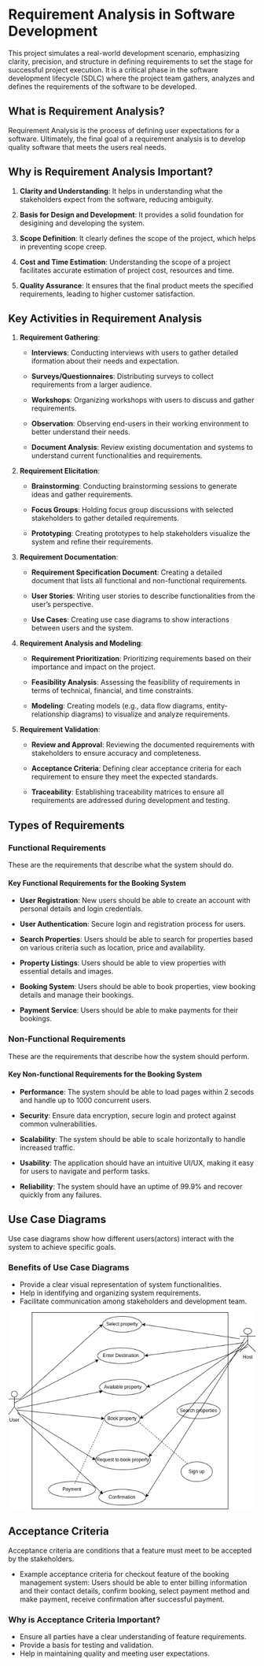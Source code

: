 # Requirement Analysis in Software Development

This project simulates a real-world development scenario, emphasizing clarity, precision, and structure in defining requirements to set the stage for successful project execution. It is a critical phase in the software development lifecycle (SDLC) where the project team gathers, analyzes and defines the requirements of the software to be developed.

## What is Requirement Analysis?

Requirement Analysis is the process of defining user expectations for a software. Ultimately, the final goal of a requirement analysis is to develop quality software that meets the users real needs.

## Why is Requirement Analysis Important?

1. **Clarity and Understanding**: It helps in understanding what the stakeholders expect from the software, reducing ambiguity.

2. **Basis for Design and Development**: It provides a solid foundation for desigining and developing the system.

3. **Scope Definition**: It clearly defines the scope of the project, which helps in preventing scope creep.

4. **Cost and Time Estimation**: Understanding the scope of a project facilitates accurate estimation of project cost, resources and time.

5. **Quality Assurance**: It ensures that the final product meets the specified requirements, leading to higher customer satisfaction.

## Key Activities in Requirement Analysis

1. **Requirement Gathering**:

   - **Interviews**: Conducting interviews with users to gather detailed iformation about their needs and expectation.

   - **Surveys/Questionnaires**: Distributing surveys to collect requirements from a larger audience.

   - **Workshops**: Organizing workshops with users to discuss and gather requirements.

   - **Observation**: Observing end-users in their working environment to better understand their needs.

   - **Document Analysis**: Review existing documentation and systems to understand current functionalities and requirements.

2. **Requirement Elicitation**:

   - **Brainstorming**: Conducting brainstorming sessions to generate ideas and gather requirements.

   - **Focus Groups**: Holding focus group discussions with selected stakeholders to gather detailed requirements.

   - **Prototyping**: Creating prototypes to help stakeholders visualize the system and refine their requirements.

3. **Requirement Documentation**:

   - **Requirement Specification Document**: Creating a detailed document that lists all functional and non-functional requirements.

   - **User Stories**: Writing user stories to describe functionalities from the user’s perspective.

   - **Use Cases**: Creating use case diagrams to show interactions between users and the system.

4. **Requirement Analysis and Modeling**:

   - **Requirement Prioritization**: Prioritizing requirements based on their importance and impact on the project.

   - **Feasibility Analysis**: Assessing the feasibility of requirements in terms of technical, financial, and time constraints.

   - **Modeling**: Creating models (e.g., data flow diagrams, entity-relationship diagrams) to visualize and analyze requirements.

5. **Requirement Validation**:

   - **Review and Approval**: Reviewing the documented requirements with stakeholders to ensure accuracy and completeness.

   - **Acceptance Criteria**: Defining clear acceptance criteria for each requirement to ensure they meet the expected standards.

   - **Traceability**: Establishing traceability matrices to ensure all requirements are addressed during development and testing.

## Types of Requirements

### Functional Requirements

These are the requirements that describe what the system should do.

#### Key Functional Requirements for the Booking System

- **User Registration**: New users should be able to create an account with personal details and login credentials.

- **User Authentication**: Secure login and registration process for users.

- **Search Properties**: Users should be able to search for properties based on various criteria such as location, price and availability.

- **Property Listings**: Users should be able to view properties with essential details and images.

- **Booking System**: Users should be able to book properties, view booking details and manage their bookings.

- **Payment Service**: Users should be able to make payments for their bookings.

### Non-Functional Requirements

These are the requirements that describe how the system should perform.

#### Key Non-functional Requirements for the Booking System

- **Performance**: The system should be able to load pages within 2 secods and handle up to 1000 concurrent users.

- **Security**: Ensure data encryption, secure login and protect against common vulnerabilities.

- **Scalability**: The system should be able to scale horizontally to handle increased traffic.

- **Usability**: The application should have an intuitive UI/UX, making it easy for users to navigate and perform tasks.

- **Reliability**: The system should have an uptime of 99.9% and recover quickly from any failures.

## Use Case Diagrams

Use case diagrams show how different users(actors) interact with the system to achieve specific goals.

### Benefits of Use Case Diagrams

- Provide a clear visual representation of system functionalities.
- Help in identifying and organizing system requirements.
- Facilitate communication among stakeholders and development team.

![booking system use case](alx-booking-uc.png)

## Acceptance Criteria

Acceptance criteria are conditions that a feature must meet to be accepted by the stakeholders.

- Example acceptance criteria for checkout feature of the booking management system: Users should be able to enter billing information and their contact details, confirm booking, select payment method and make payment, receive confirmation after successful payment.

### Why is Acceptance Criteria Important?

- Ensure all parties have a clear understanding of feature requirements.
- Provide a basis for testing and validation.
- Help in maintaining quality and meeting user expectations.
